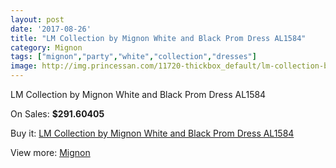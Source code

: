 ```yaml
---
layout: post
date: '2017-08-26'
title: "LM Collection by Mignon White and Black Prom Dress AL1584"
category: Mignon
tags: ["mignon","party","white","collection","dresses"]
image: http://img.princessan.com/11720-thickbox_default/lm-collection-by-mignon-white-and-black-prom-dress-al1584.jpg
---
```

LM Collection by Mignon White and Black Prom Dress AL1584

On Sales: **$291.60405**
<a href="https://www.princessan.com/en/mignon/5477-lm-collection-by-mignon-white-and-black-prom-dress-al1584.html"><amp-img layout="responsive" width="600" height="600" src="//img.princessan.com/11720-thickbox_default/lm-collection-by-mignon-white-and-black-prom-dress-al1584.jpg" alt="LM Collection by Mignon White and Black Prom Dress AL1584 0" /></a>
<a href="https://www.princessan.com/en/mignon/5477-lm-collection-by-mignon-white-and-black-prom-dress-al1584.html"><amp-img layout="responsive" width="600" height="600" src="//img.princessan.com/11721-thickbox_default/lm-collection-by-mignon-white-and-black-prom-dress-al1584.jpg" alt="LM Collection by Mignon White and Black Prom Dress AL1584 1" /></a>

Buy it: [LM Collection by Mignon White and Black Prom Dress AL1584](https://www.princessan.com/en/mignon/5477-lm-collection-by-mignon-white-and-black-prom-dress-al1584.html "LM Collection by Mignon White and Black Prom Dress AL1584")

View more: [Mignon](https://www.princessan.com/en/44-mignon "Mignon")